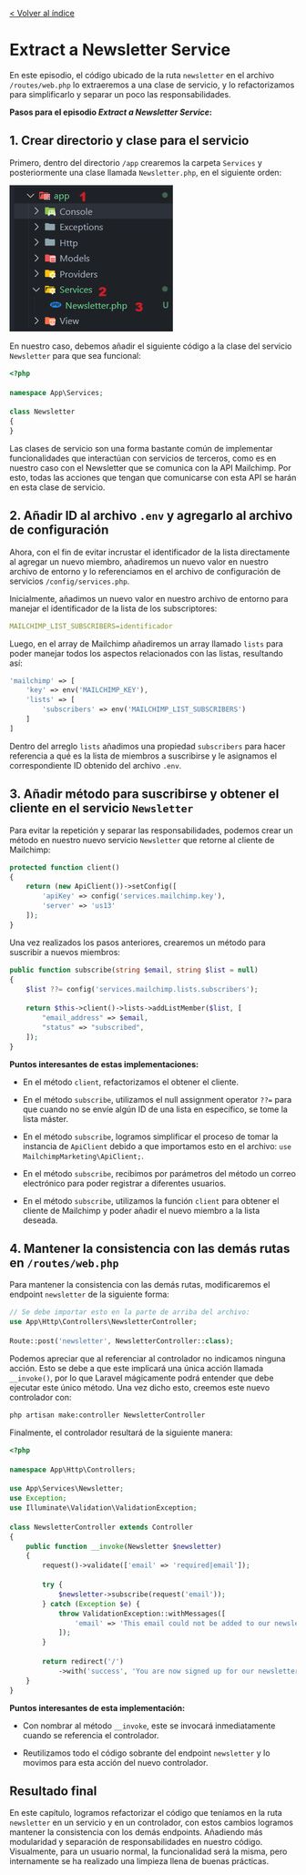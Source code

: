 [< Volver al índice](/docs/readme.md)

# Extract a Newsletter Service

En este episodio, el código ubicado de la ruta `newsletter` en el archivo `/routes/web.php` lo extraeremos a una clase de servicio, y lo refactorizamos para simplificarlo y separar un poco las responsabilidades.

**Pasos para el episodio _Extract a Newsletter Service_:**

## 1. Crear directorio y clase para el servicio

Primero, dentro del directorio `/app` crearemos la carpeta `Services` y posteriormente una clase llamada `Newsletter.php`, en el siguiente orden:

![Crear directorio y clase para el servicio](images/directorio-clase-servicio-v57.png)

En nuestro caso, debemos añadir el siguiente código a la clase del servicio `Newsletter` para que sea funcional:

```php
<?php

namespace App\Services;

class Newsletter
{
}
```

Las clases de servicio son una forma bastante común de implementar funcionalidades que interactúan con servicios de terceros, como es en nuestro caso con el Newsletter que se comunica con la API Mailchimp. Por esto, todas las acciones que tengan que comunicarse con esta API se harán en esta clase de servicio.

## 2. Añadir ID al archivo `.env` y agregarlo al archivo de configuración

Ahora, con el fin de evitar incrustar el identificador de la lista directamente al agregar un nuevo miembro, añadiremos un nuevo valor en nuestro archivo de entorno y lo referenciamos en el archivo de configuración de servicios `/config/services.php`.

Inicialmente, añadimos un nuevo valor en nuestro archivo de entorno para manejar el identificador de la lista de los subscriptores:

```yaml
MAILCHIMP_LIST_SUBSCRIBERS=identificador
```

Luego, en el array de Mailchimp añadiremos un array llamado `lists` para poder manejar todos los aspectos relacionados con las listas, resultando así:

```php
'mailchimp' => [
    'key' => env('MAILCHIMP_KEY'),
    'lists' => [
        'subscribers' => env('MAILCHIMP_LIST_SUBSCRIBERS')
    ]
]
```

Dentro del arreglo `lists` añadimos una propiedad `subscribers` para hacer referencia a qué es la lista de miembros a suscribirse y le asignamos el correspondiente ID obtenido del archivo `.env`.

## 3. Añadir método para suscribirse y obtener el cliente en el servicio `Newsletter`

Para evitar la repetición y separar las responsabilidades, podemos crear un método en nuestro nuevo servicio `Newsletter` que retorne al cliente de Mailchimp:

```php
protected function client()
{
    return (new ApiClient())->setConfig([
        'apiKey' => config('services.mailchimp.key'),
        'server' => 'us13'
    ]);
}
```

Una vez realizados los pasos anteriores, crearemos un método para suscribir a nuevos miembros:

```php
public function subscribe(string $email, string $list = null)
{
    $list ??= config('services.mailchimp.lists.subscribers');

    return $this->client()->lists->addListMember($list, [
        "email_address" => $email,
        "status" => "subscribed",
    ]);
}
```

**Puntos interesantes de estas implementaciones:**

-   En el método `client`, refactorizamos el obtener el cliente.

-   En el método `subscribe`, utilizamos el null assignment operator `??=` para que cuando no se envíe algún ID de una lista en específico, se tome la lista máster.

-   En el método `subscribe`, logramos simplificar el proceso de tomar la instancia de `ApiClient` debido a que importamos esto en el archivo: `use MailchimpMarketing\ApiClient;`.

-   En el método `subscribe`, recibimos por parámetros del método un correo electrónico para poder registrar a diferentes usuarios.

-   En el método `subscribe`, utilizamos la función `client` para obtener el cliente de Mailchimp y poder añadir el nuevo miembro a la lista deseada.

## 4. Mantener la consistencia con las demás rutas en `/routes/web.php`

Para mantener la consistencia con las demás rutas, modificaremos el endpoint `newsletter` de la siguiente forma:

```php
// Se debe importar esto en la parte de arriba del archivo:
use App\Http\Controllers\NewsletterController;

Route::post('newsletter', NewsletterController::class);
```

Podemos apreciar que al referenciar al controlador no indicamos ninguna acción. Esto se debe a que este implicará una única acción llamada `__invoke()`, por lo que Laravel mágicamente podrá entender que debe ejecutar este único método. Una vez dicho esto, creemos este nuevo controlador con:

```bash
php artisan make:controller NewsletterController
```

Finalmente, el controlador resultará de la siguiente manera:

```php
<?php

namespace App\Http\Controllers;

use App\Services\Newsletter;
use Exception;
use Illuminate\Validation\ValidationException;

class NewsletterController extends Controller
{
    public function __invoke(Newsletter $newsletter)
    {
        request()->validate(['email' => 'required|email']);

        try {
            $newsletter->subscribe(request('email'));
        } catch (Exception $e) {
            throw ValidationException::withMessages([
                'email' => 'This email could not be added to our newsletter list.'.
            ]);
        }

        return redirect('/')
            ->with('success', 'You are now signed up for our newsletter!');
    }
}
```

**Puntos interesantes de esta implementación:**

-   Con nombrar al método `__invoke`, este se invocará inmediatamente cuando se referencia el controlador.

-   Reutilizamos todo el código sobrante del endpoint `newsletter` y lo movimos para esta acción del nuevo controlador.

## Resultado final

En este capítulo, logramos refactorizar el código que teníamos en la ruta `newsletter` en un servicio y en un controlador, con estos cambios logramos mantener la consistencia con los demás endpoints. Añadiendo más modularidad y separación de responsabilidades en nuestro código. Visualmente, para un usuario normal, la funcionalidad será la misma, pero internamente se ha realizado una limpieza llena de buenas prácticas.
